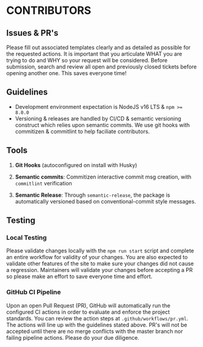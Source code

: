 # CONTRIBUTORS

## Issues & PR's

Please fill out associated templates clearly and as detailed as possible for the
requested actions. It is important that you articulate WHAT you are trying to do
and WHY so your request will be considered. Before submission, search and review
all open and previously closed tickets before opening another one. This saves
everyone time!

## Guidelines

-   Development environment expectation is NodeJS v16 LTS & `npm >= 8.0.0`
-   Versioning & releases are handled by CI/CD & semantic versioning construct
    which relies upon semantic commits. We use git hooks with commitizen &
    commitlint to help faciliate contributors.

## Tools

1. **Git Hooks** (autoconfigured on install with Husky)

2. **Semantic commits**: Commitizen interactive commit msg creation, with
   `commitlint` verification

3. **Semantic Release**: Through `semantic-release`, the package is automatically
   versioned based on conventional-commit style messages.

## Testing

### Local Testing

Please validate changes locally with the `npm run start` script and complete an
entire workflow for validity of your changes. You are also expected to validate
other features of the site to make sure your changes did not cause a regression.
Maintainers will validate your changes before accepting a PR so please make an
effort to save everyone time and effort.

### GitHub CI Pipeline

Upon an open Pull Request (PR), GitHub will automatically run the configured CI
actions in order to evaluate and enforce the project standards. You can review
the action steps at `.github/workflows/pr.yml`. The actions will line up with
the guidelines stated above. PR's will not be accepted until there are no merge
conflicts with the master branch nor failing pipeline actions. Please do your
due diligence.
